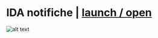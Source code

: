 # IDA notifiche | [launch / open](https://ccristiano22.github.io/ida-inclusive-digital-assistant/prototipi/IDAnotifiche)

![alt text](https://i.imgur.com/lSY0VRw.png)
